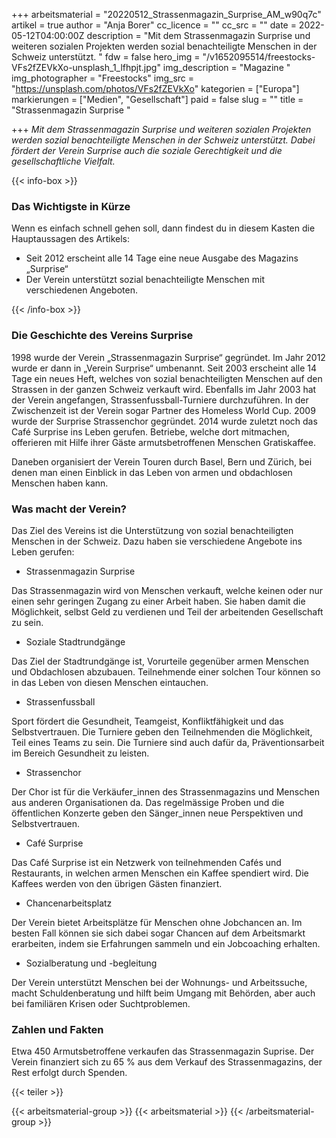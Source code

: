 +++
arbeitsmaterial = "20220512_Strassenmagazin_Surprise_AM_w90q7c"
artikel = true
author = "Anja Borer"
cc_licence = ""
cc_src = ""
date = 2022-05-12T04:00:00Z
description = "Mit dem Strassenmagazin Surprise und weiteren sozialen Projekten werden sozial benachteiligte Menschen in der Schweiz unterstützt. "
fdw = false
hero_img = "/v1652095514/freestocks-VFs2fZEVkXo-unsplash_1_lfhpjt.jpg"
img_description = "Magazine "
img_photographer = "Freestocks"
img_src = "https://unsplash.com/photos/VFs2fZEVkXo"
kategorien = ["Europa"]
markierungen = ["Medien", "Gesellschaft"]
paid = false
slug = ""
title = "Strassenmagazin Surprise "

+++
_Mit dem Strassenmagazin Surprise und weiteren sozialen Projekten werden sozial benachteiligte Menschen in der Schweiz unterstützt. Dabei fördert der Verein Surprise auch die soziale Gerechtigkeit und die gesellschaftliche Vielfalt._

{{< info-box >}} <h3>Das Wichtigste in Kürze</h3>

<p>Wenn es einfach schnell gehen soll, dann findest du in diesem Kasten die Hauptaussagen des Artikels:</p>

<ul>

<li>Seit 2012 erscheint alle 14 Tage eine neue Ausgabe des Magazins „Surprise“</li>

<li>Der Verein unterstützt sozial benachteiligte Menschen mit verschiedenen Angeboten.</li>

</ul> {{< /info-box >}}

### Die Geschichte des Vereins Surprise

1998 wurde der Verein „Strassenmagazin Surprise“ gegründet. Im Jahr 2012 wurde er dann in „Verein Surprise“ umbenannt. Seit 2003 erscheint alle 14 Tage ein neues Heft, welches von sozial benachteiligten Menschen auf den Strassen in der ganzen Schweiz verkauft wird. Ebenfalls im Jahr 2003 hat der Verein angefangen, Strassenfussball-Turniere durchzuführen. In der Zwischenzeit ist der Verein sogar Partner des Homeless World Cup. 2009 wurde der Surprise Strassenchor gegründet. 2014 wurde zuletzt noch das Café Surprise ins Leben gerufen. Betriebe, welche dort mitmachen, offerieren mit Hilfe ihrer Gäste armutsbetroffenen Menschen Gratiskaffee.

Daneben organisiert der Verein Touren durch Basel, Bern und Zürich, bei denen man einen Einblick in das Leben von armen und obdachlosen Menschen haben kann.

### Was macht der Verein?

Das Ziel des Vereins ist die Unterstützung von sozial benachteiligten Menschen in der Schweiz. Dazu haben sie verschiedene Angebote ins Leben gerufen:

* Strassenmagazin Surprise

Das Strassenmagazin wird von Menschen verkauft, welche keinen oder nur einen sehr geringen Zugang zu einer Arbeit haben. Sie haben damit die Möglichkeit, selbst Geld zu verdienen und Teil der arbeitenden Gesellschaft zu sein.

* Soziale Stadtrundgänge

Das Ziel der Stadtrundgänge ist, Vorurteile gegenüber armen Menschen und Obdachlosen abzubauen. Teilnehmende einer solchen Tour können so in das Leben von diesen Menschen eintauchen.

* Strassenfussball

Sport fördert die Gesundheit, Teamgeist, Konfliktfähigkeit und das Selbstvertrauen. Die Turniere geben den Teilnehmenden die Möglichkeit, Teil eines Teams zu sein. Die Turniere sind auch dafür da, Präventionsarbeit im Bereich Gesundheit zu leisten.

* Strassenchor

Der Chor ist für die Verkäufer_innen des Strassenmagazins und Menschen aus anderen Organisationen da. Das regelmässige Proben und die öffentlichen Konzerte geben den Sänger_innen neue Perspektiven und Selbstvertrauen.

* Café Surprise

Das Café Surprise ist ein Netzwerk von teilnehmenden Cafés und Restaurants, in welchen armen Menschen ein Kaffee spendiert wird. Die Kaffees werden von den übrigen Gästen finanziert.

* Chancenarbeitsplatz

Der Verein bietet Arbeitsplätze für Menschen ohne Jobchancen an. Im besten Fall können sie sich dabei sogar Chancen auf dem Arbeitsmarkt erarbeiten, indem sie Erfahrungen sammeln und ein Jobcoaching erhalten.

* Sozialberatung und -begleitung

Der Verein unterstützt Menschen bei der Wohnungs- und Arbeitssuche, macht Schuldenberatung und hilft beim Umgang mit Behörden, aber auch bei familiären Krisen oder Suchtproblemen.

### Zahlen und Fakten

Etwa 450 Armutsbetroffene verkaufen das Strassenmagazin Suprise. Der Verein finanziert sich zu 65 % aus dem Verkauf des Strassenmagazins, der Rest erfolgt durch Spenden.

{{< teiler >}}

{{< arbeitsmaterial-group >}}
{{< arbeitsmaterial >}}
{{< /arbeitsmaterial-group >}}
